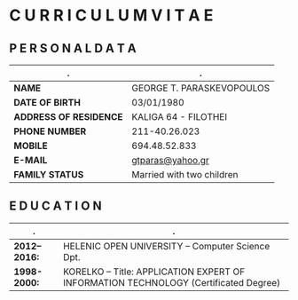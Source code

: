 # C U R R I C U L U M   V I T A E
## P E R S O N A L   D A T A
.|.
-|-
**NAME**|GEORGE T. PARASKEVOPOULOS
**DATE OF BIRTH**|03/01/1980
**ADDRESS OF RESIDENCE**|KALIGA 64 - FILOTHEI
**PHONE NUMBER**|211-40.26.023
**MOBILE**|694.48.52.833
**E-MAIL**|gtparas@yahoo.gr
**FAMILY STATUS**|Married with two children
## E D U C A T I O N
.|.
-|-
**2012–2016:**|HELENIC OPEN UNIVERSITY – Computer Science Dpt.
**1998-2000:**|KORELKO – Title: APPLICATION EXPERT OF INFORMATION TECHNOLOGY (Certificated Degree)
